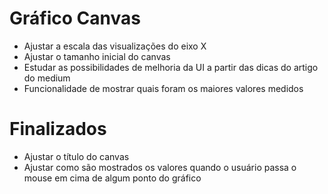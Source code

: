 # Gráfico Canvas

- Ajustar a escala das visualizações do eixo X
- Ajustar o tamanho inicial do canvas
- Estudar as possibilidades de melhoria da UI a partir das dicas do artigo do medium
- Funcionalidade de mostrar quais foram os maiores valores medidos

# Finalizados

- Ajustar o título do canvas
- Ajustar como são mostrados os valores quando o usuário passa o mouse em cima de algum ponto do gráfico
